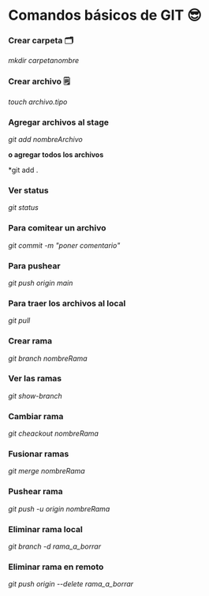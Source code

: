 # Comandos básicos de GIT 😎

### Crear carpeta 🗂

*mkdir carpetanombre*

### Crear archivo 🗒

*touch archivo.tipo*

### Agregar archivos al stage

*git add nombreArchivo*

**o agregar todos los archivos**

*git add .

### Ver status

*git status*

### Para comitear un archivo

*git commit -m "poner comentario"*

### Para pushear

*git push origin main*

### Para traer los archivos al local

*git pull*

### Crear rama

*git branch nombreRama*

### Ver las ramas

*git show-branch*

### Cambiar rama

*git cheackout nombreRama*

### Fusionar ramas

*git merge nombreRama*

### Pushear rama

*git push -u origin nombreRama*

### Eliminar rama local

*git branch -d rama_a_borrar*

### Eliminar rama en remoto

*git push origin --delete rama_a_borrar*
